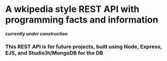 # A wkipedia style REST API with programming facts and information
***currently under construction***
### This REST API is for future projects, built using Node, Express, EJS, and Studio3t/MongoDB for the DB
